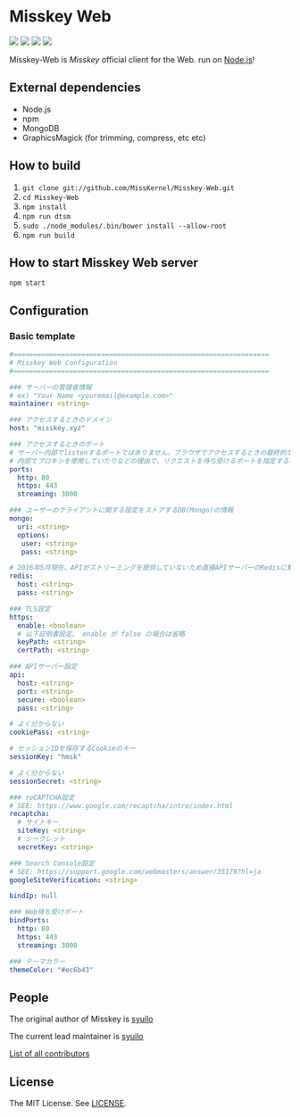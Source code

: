 # Misskey Web
[![][travis-badge]][travis-link]
[![][gemnasium-badge]][gemnasium-link]
[![][david-dev-badge]][david-dev-link]
[![][mit-badge]][mit]

Misskey-Web is *Misskey* official client for the Web. run on [Node.js](https://github.com/nodejs/node)!

## External dependencies
* Node.js
* npm
* MongoDB
* GraphicsMagick (for trimming, compress, etc etc)

## How to build
1. `git clone git://github.com/MissKernel/Misskey-Web.git`
2. `cd Misskey-Web`
3. `npm install`
4. `npm run dtsm`
4. `sudo ./node_modules/.bin/bower install --allow-root`
5. `npm run build`

## How to start Misskey Web server
`npm start`

## Configuration

### Basic template
``` yaml
#================================================================
# Misskey Web Configuration
#================================================================

### サーバーの管理者情報
# ex) "Your Name <youremail@example.com>"
maintainer: <string>

### アクセスするときのドメイン
host: "misskey.xyz"

### アクセスするときのポート
# サーバー内部でlistenするポートではありません。ブラウザでアクセスするときの最終的なポートです。
# 内部でプロキシを使用していたりなどの理由で、リクエストを待ち受けるポートを指定する場合は bindPorts の項目を設定してください。
ports:
  http: 80
  https: 443
  streaming: 3000

### ユーザーのクライアントに関する設定をストアするDB(Mongo)の情報
mongo:
  uri: <string>
  options:
   user: <string>
   pass: <string>

# 2016年5月現在、APIがストリーミングを提供していないため直接APIサーバーのRedisに繋ぐ必要があるので、その情報
redis:
  host: <string>
  pass: <string>

### TLS設定
https:
  enable: <boolean>
  # 以下証明書設定。 enable が false の場合は省略
  keyPath: <string>
  certPath: <string>

### APIサーバー設定
api:
  host: <string>
  port: <string>
  secure: <boolean>
  pass: <string>

# よく分からない
cookiePass: <string>

# セッションIDを保存するCookieのキー
sessionKey: "hmsk"

# よく分からない
sessionSecret: <string>

### reCAPTCHA設定
# SEE: https://www.google.com/recaptcha/intro/index.html
recaptcha:
  # サイトキー
  siteKey: <string>
  # シークレット
  secretKey: <string>

### Search Console設定
# SEE: https://support.google.com/webmasters/answer/35179?hl=ja
googleSiteVerification: <string>

bindIp: null

### Web待ち受けポート
bindPorts:
  http: 80
  https: 443
  streaming: 3000

### テーマカラー
themeColor: "#ec6b43"
```

## People

The original author of Misskey is [syuilo](https://github.com/syuilo)

The current lead maintainer is [syuilo](https://github.com/syuilo)

[List of all contributors](https://github.com/MissKernel/Misskey-Web/graphs/contributors)

## License
The MIT License. See [LICENSE](LICENSE).

[mit]:             http://opensource.org/licenses/MIT
[mit-badge]:       https://img.shields.io/badge/license-MIT-444444.svg?style=flat-square
[travis-link]:     https://travis-ci.org/MissKernel/Misskey-Web
[travis-badge]:    http://img.shields.io/travis/MissKernel/Misskey-Web.svg?style=flat-square
[david-dev-link]:  https://david-dm.org/MissKernel/Misskey-Web#info=devDependencies&view=table
[david-dev-badge]: https://img.shields.io/david/dev/MissKernel/Misskey-Web.svg?style=flat-square
[gemnasium-link]:  https://gemnasium.com/MissKernel/Misskey-Web
[gemnasium-badge]: https://gemnasium.com/MissKernel/Misskey-Web.svg

